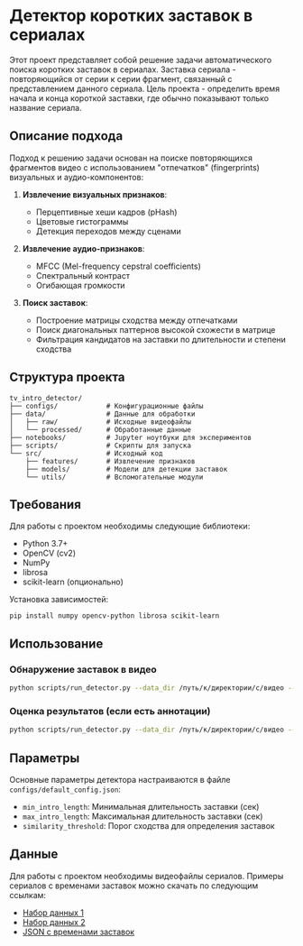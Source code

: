 # Детектор коротких заставок в сериалах

Этот проект представляет собой решение задачи автоматического поиска коротких заставок в сериалах. Заставка сериала - повторяющийся от серии к серии фрагмент, связанный с представлением данного сериала. Цель проекта - определить время начала и конца короткой заставки, где обычно показывают только название сериала.

## Описание подхода

Подход к решению задачи основан на поиске повторяющихся фрагментов видео с использованием "отпечатков" (fingerprints) визуальных и аудио-компонентов:

1. **Извлечение визуальных признаков**:
   - Перцептивные хеши кадров (pHash)
   - Цветовые гистограммы
   - Детекция переходов между сценами

2. **Извлечение аудио-признаков**:
   - MFCC (Mel-frequency cepstral coefficients)
   - Спектральный контраст
   - Огибающая громкости

3. **Поиск заставок**:
   - Построение матрицы сходства между отпечатками
   - Поиск диагональных паттернов высокой схожести в матрице
   - Фильтрация кандидатов на заставки по длительности и степени сходства

## Структура проекта

```
tv_intro_detector/
├── configs/            # Конфигурационные файлы
├── data/               # Данные для обработки
│   ├── raw/            # Исходные видеофайлы
│   └── processed/      # Обработанные данные
├── notebooks/          # Jupyter ноутбуки для экспериментов
├── scripts/            # Скрипты для запуска
└── src/                # Исходный код
    ├── features/       # Извлечение признаков
    ├── models/         # Модели для детекции заставок
    └── utils/          # Вспомогательные модули
```

## Требования

Для работы с проектом необходимы следующие библиотеки:

- Python 3.7+
- OpenCV (cv2)
- NumPy
- librosa
- scikit-learn (опционально)

Установка зависимостей:
```
pip install numpy opencv-python librosa scikit-learn
```

## Использование

### Обнаружение заставок в видео

```bash
python scripts/run_detector.py --data_dir /путь/к/директории/с/видео --output результаты.json
```

### Оценка результатов (если есть аннотации)

```bash
python scripts/run_detector.py --data_dir /путь/к/директории/с/видео --annotations /путь/к/аннотациям.json --evaluate
```

## Параметры

Основные параметры детектора настраиваются в файле `configs/default_config.json`:

- `min_intro_length`: Минимальная длительность заставки (сек)
- `max_intro_length`: Максимальная длительность заставки (сек)
- `similarity_threshold`: Порог сходства для определения заставок

## Данные

Для работы с проектом необходимы видеофайлы сериалов. Примеры сериалов с временами заставок можно скачать по следующим ссылкам:

- [Набор данных 1](https://disk.yandex.ru/d/1sqxBbA1hRumDQ)
- [Набор данных 2](https://disk.yandex.ru/d/Be8jLxVcQZ70IQ)
- [JSON с временами заставок](https://disk.yandex.ru/d/PEOGKbj5qJmGlQ) 